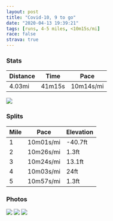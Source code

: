 ```yaml
---
layout: post
title: "Covid-10, 9 to go"
date: "2020-04-13 19:39:21"
tags: [runs, 4-5 miles, <10m15s/mi]
race: false
strava: true
---
```


### Stats

| Distance | Time | Pace |
|----------|------|------|
|4.03mi|41m15s|10m14s/mi|

<img src='https://maps.googleapis.com/maps/api/staticmap?maptype=roadmap&path=enc:eewwFrosbMCNKRy@v@GNGR@NGn@Yp@K`AIVURKBKREh@M\CZ?^BJCFBFDh@GVILGV[d@AFIR?NDDLFZJzAhA\JHJJDNR^TTVLFVTr@d@Cd@Kb@[z@Ub@IJ_@x@IZGd@KXa@t@k@jBWt@H\@ZGp@@NFLVRn@\b@\p@Zb@Vv@v@^Nl@f@\NpAz@\p@Z\VNZLPNZJFLNNx@\`@BNHf@JnA\bA^f@VfA`@h@F~@N|@Xx@P?FQh@Or@Q\K\MnAMd@ATCDI?Z?JCRaAHQJ]Hg@?YJiC@EFERI\Et@?f@HPNt@ZH?JEb@YJCb@?b@HV@B?AK@e@LODODCH]Ag@IOL?TBNLF?TCP@@CP?LIPCH@@BH@DCPFLAXFD?BCB@P?t@S`@CBBDCb@@XIHFNGR\@JJLTLBFZFXLPBJAb@NF@\GJMLb@LJBLBDRHp@BtAC\FRHAAf@JP@ZE\DRF`@BF@FNRH\?|@HPJPB^RVH`A@`@KZ@DB@FD@FJXNj@LdAATD`@XLRLHbBb@b@TT@^Hx@FFC\?BA@GIo@Ae@Sw@FgAAK?UM{@Qe@Gc@@KDK@CFA@GGE?COKi@AMGWAQ@cBc@q@EMEC?GHI@_@CWYSg@w@YGYUc@m@[EUSUAKDSFI?G@@FCHSLKBIJENo@?SFg@LIEE}@WG?QIKGQUGQSMM?CCE[OY?i@E]AQGO]g@KUSSSGGGG?KEG?[MI?OIe@Q[GSKg@g@IBEAQI}@U_A{@MEWQMSc@_@a@IECAEa@Og@_@SWGKCSOIc@Me@c@c@OWAUGSQOYIUIKg@Qa@IO@a@Mc@Ue@c@M?a@Uq@{@KGSCKEy@s@e@i@MQEQMKGCEDK?g@SGGcAc@K]?IOMEOEGECIBi@@YG_@WMAGK]MQc@[]MYQK[m@e@CSGmAy@OUUSI?IBGAOJADGCUQEIIAe@WEIa@YICSASK]a@KGWGo@k@KCMPE@CCWk@s@q@GIqA{@W[GAQBSGu@m@OYII]U][a@SI@QEC?c@j@SRGRKPENAb@CTe@hAIHUp@OZETQh@SdAGTBJAHDDC@@@ZXT`@TFLNb@Z@BJBDDH?`@TB?DCBM@QCQ@MHAHM&key=AIzaSyC1MId7bFpkLXNAaYhBSTb8jLyiSqzbDtM&size=800x800&markers=color:yellow|label:S|40.75619,-73.9969&markers=color:green|label:F|40.756300000000024,-73.99727999999989'>

### Splits

| Mile | Pace | Elevation |
|------|------|-----------|
|1|10m01s/mi|-40.7ft|
|2|10m26s/mi|1.3ft|
|3|10m24s/mi|13.1ft|
|4|10m03s/mi|24ft|
|5|10m57s/mi|1.3ft|

### Photos
<img src='https://dgtzuqphqg23d.cloudfront.net/IbkrIk56wpMZ9McskDGHhkd50IVXrSyF6hR_G7h9oe4-768x768.jpg'>

<img src='https://dgtzuqphqg23d.cloudfront.net/5cYxecSnBQIVDaqv1_LpNtywS8gQMaRca794rCV9HkM-768x767.jpg'>

<img src='https://dgtzuqphqg23d.cloudfront.net/x66YJACI8xnAttPd9SYSBkCy1RPPVztYlN3hrg851YQ-768x768.jpg'>
